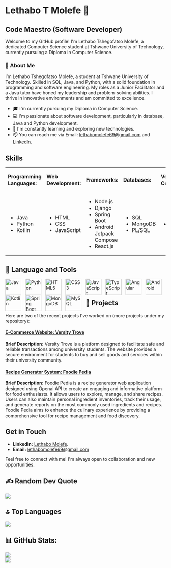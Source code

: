 # Lethabo T Molefe 💯
## Code Maestro (Software Developer)

Welcome to my GitHub profile! I'm Lethabo Tshegofatso Molefe, a dedicated Computer Science student at Tshwane University of Technology, currently pursuing a Diploma in Computer Science.

### 👤 About Me
I’m Lethabo Tshegofatso Molefe, a student at Tshwane University of Technology. Skilled in SQL, Java, and Python, with a solid foundation in programming and software engineering. My roles as a Junior Facilitator and a Java tutor have honed my leadership and problem-solving abilities. I thrive in innovative environments and am committed to excellence.

- 🎓 I'm currently pursuing my Diploma in Computer Science.
- 💻 I'm passionate about software development, particularly in database, Java and Python development.
- 🌱 I'm constantly learning and exploring new technologies.
- 📫 You can reach me via Email: lethabomolefe69@gmail.com and [LinkedIn](https://www.linkedin.com/in/lethabo-molefe-9bb94b238).


## Skills


<table border="0">
  <tr>
    <td><p><strong>Programming Languages:</strong></p></td>
    <td><p><strong>Web Development:</strong></p></td>
    <td><p><strong>Frameworks:</strong></p></td>
    <td><p><strong>Databases:</strong></p></td>
    <td><p><strong>Version Control:</strong></p></td>
    <td><p><strong>Other:</strong></p></td>
  </tr>
  <tr>
    <td> 
      <ul>
        <li>Java</li>
        <li>Python</li>
        <li>Kotlin</li>
      </ul>
    </td>
    <td>
      <ul>
        <li>HTML</li>
        <li>CSS</li>
        <li>JavaScript</li>
      </ul>
    </td>
    <td>
      <ul>
        <li>Node.js</li>
        <li>Django</li>
        <li>Spring Boot</li>
        <li>Android Jetpack Compose</li>
        <li>React.js</li>
      </ul>
    </td>
    <td>
      <ul>
        <li>SQL</li>
        <li>MongoDB</li>
        <li>PL/SQL</li>
      </ul>
    </td>
    <td>
      <ul>
        <li>GitHub</li>
      </ul>
    </td>
    <td>
      <ul>
        <li>GlassFish</li>
        <li>Linux Bash</li>
      </ul>
    </td>
  </tr>
</table>







## 🧰 Language and Tools
<p>
  <img align= "left" alt="Java" width="50px" style="padding-right:10px;" src="https://cdn.jsdelivr.net/gh/devicons/devicon@latest/icons/java/java-original.svg" />
  <img align= "left" alt="Python" width="50px" style="padding-right:10px;" src="https://cdn.jsdelivr.net/gh/devicons/devicon@latest/icons/python/python-original.svg" />
  <img align="left" alt="HTML5" width="50px" style="padding-right:10px;" src="https://cdn.jsdelivr.net/gh/devicons/devicon@latest/icons/html5/html5-original.svg" />
  <img align= "left" alt="CSS3" width="50px" style="padding-right:10px;" src="https://cdn.jsdelivr.net/gh/devicons/devicon@latest/icons/css3/css3-original.svg" />
  <img align= "left" alt="JavaScript" width="50px" style="padding-right:10px;" src="https://cdn.jsdelivr.net/gh/devicons/devicon@latest/icons/javascript/javascript-original.svg" />
  <img align="left" alt="TypeScript" width="50px" style="padding-right:10px;" src="https://cdn.jsdelivr.net/gh/devicons/devicon@latest/icons/typescript/typescript-original.svg" />
  <img align= "left" alt="Angular" width="50px" style="padding-right:10px;" src="https://cdn.jsdelivr.net/gh/devicons/devicon@latest/icons/angular/angular-original.svg" />
  <img align= "left" alt="Android" width="50px" style="padding-right:10px;" src="https://cdn.jsdelivr.net/gh/devicons/devicon@latest/icons/android/android-original.svg" />
  <img align= "left" alt="Kotlin" width="50px" style="padding-right:10px;" src="https://cdn.jsdelivr.net/gh/devicons/devicon@latest/icons/kotlin/kotlin-original.svg" />          
  <img align= "left" alt="Spring Boot" width="50px" style="padding-right:10px;" src="https://cdn.jsdelivr.net/gh/devicons/devicon@latest/icons/spring/spring-original.svg" />
  <img align= "left" alt="MongoDB" width="50px" style="padding-right:10px;" src="https://cdn.jsdelivr.net/gh/devicons/devicon@latest/icons/mongodb/mongodb-original.svg" />
  <img align= "left" alt="MySQL" width="50px" style="padding-right:10px;" src="https://cdn.jsdelivr.net/gh/devicons/devicon@latest/icons/mysql/mysql-original-wordmark.svg"/>
</p>
<p>
  <br><br>
</p>

## 🚀 Projects
Here are two of the recent projects I've worked on (more projects under my repository):

#### [E-Commerce Website: Versity Trove](https://github.com/Lethabo-T-Molefe/Varsity-Trove-E-Commerce-Web-Application.git)
**Brief Description:** Versity Trove is a platform designed to facilitate safe and reliable transactions among university students. The website provides a secure environment for students to buy and sell goods and services within their university community.

#### [Recipe Generator System: Foodie Pedia](https://github.com/Lethabo-T-Molefe/FoodiePedia.git)
**Brief Description:** Foodie Pedia is a recipe generator web application designed using Openai API to create an engaging and informative platform for food enthusiasts. It allows users to explore, manage, and share recipes. Users can also maintain personal ingredient inventories, track their usage, and generate reports on the most commonly used ingredients and recipes. Foodie Pedia aims to enhance the culinary experience by providing a comprehensive tool for recipe management and food discovery.
## Get in Touch
- **LinkedIn:** [Lethabo Molefe](https://www.linkedin.com/in/lethabo-molefe-9bb94b238).
- **Email:** lethabomolefe69@gmail.com 

Feel free to connect with me! I'm always open to collaboration and new opportunities.
## ✍️ Random Dev Quote
![](https://quotes-github-readme.vercel.app/api?type=horizontal&theme=radical)
## 🔝 Top Languages
![](https://github-readme-stats.vercel.app/api/top-langs/?username=Lethabo-T-Molefe&theme=radical&hide_border=false&include_all_commits=true&count_private=true&layout=compact)<br/>
## 📊 GitHub Stats:
![](https://github-readme-stats.vercel.app/api?username=Lethabo-T-Molefe&theme=radical&hide_border=false&include_all_commits=true&count_private=true)<br/>
![](https://github-readme-streak-stats.herokuapp.com/?user=Lethabo-T-Molefe&theme=radical&hide_border=false)<br/>



